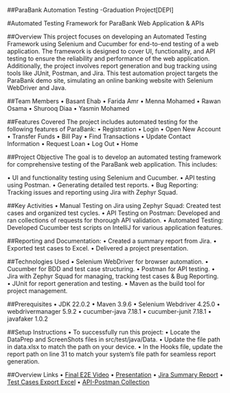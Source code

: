 ##ParaBank Automation Testing -Graduation Project[DEPI]

#Automated Testing Framework for ParaBank Web Application & APIs

##Overview
This project focuses on developing an Automated Testing Framework using Selenium and Cucumber for end-to-end testing of a web application. The framework is designed to cover UI, functionality, and API testing to ensure the reliability and performance of the web application. Additionally, the project involves report generation and bug tracking using tools like JUnit, Postman, and Jira. This test automation project targets the ParaBank demo site, simulating an online banking website with Selenium WebDriver and Java.

##Team Members
•	Basant Ehab
•	Farida Amr
•	Menna Mohamed
•	Rawan Osama
•	Shurooq Diaa
•	Yasmin Mohamed

##Features Covered
The project includes automated testing for the following features of ParaBank:
•	Registration
•	Login
•	Open New Account
•	Transfer Funds
•	Bill Pay
•	Find Transactions
•	Update Contact Information
•	Request Loan
•	Log Out
•	Home

##Project Objective
The goal is to develop an automated testing framework for comprehensive testing of the ParaBank web application. This includes:

•	UI and functionality testing using Selenium and Cucumber.
•	API testing using Postman.
•	Generating detailed test reports.
•	Bug Reporting: Tracking issues and reporting using Jira with Zephyr Squad.

##Key Activities
•	Manual Testing on Jira using Zephyr Squad: Created test cases and organized test cycles.
•	API Testing on Postman: Developed and ran collections of requests for thorough API validation.
•	Automated Testing: Developed Cucumber test scripts on IntelliJ for various application features.

##Reporting and Documentation:
•	Created a summary report from Jira.
•	Exported test cases to Excel.
•	Delivered a project presentation.

##Technologies Used
•	Selenium WebDriver for browser automation.
•	Cucumber for BDD and test case structuring.
•	Postman for API testing.
•	Jira with Zephyr Squad for managing, tracking test cases & Bug Reporting.
•	JUnit for report generation and testing.
•	Maven as the build tool for project management.

##Prerequisites
•	JDK 22.0.2
•	Maven 3.9.6
•	Selenium Webdriver 4.25.0
•	webdrivermanager 5.9.2
•	cucumber-java 7.18.1
•	cucumber-junit 7.18.1
•	javafaker 1.0.2

##Setup Instructions
•	To successfully run this project:
•	Locate the DataPrep and ScreenShots files in src/test/java/Data.
•	Update the file path in data.xlsx to match the path on your device.
•	In the Hooks file, update the report path on line 31 to match your system’s file path for seamless report generation.


##Overview Links
•	[Final E2E Video]( https://drive.google.com/file/d/1jcLMPPFucw4ApFjpCLhphcE9vPdmyYFj/view?usp=drive_link)
•	[Presentation]( https://docs.google.com/presentation/d/11OB_uXsO9sGaqoG4Eujv6r2ZHSmYZuO-/edit?usp=drive_link&ouid=113003438669160116406&rtpof=true&sd=true)
•	[Jira Summary Report]( https://drive.google.com/file/d/1M8JoPnP8yZQ3EevsAM96ANWsgni20TRl/view?usp=drive_link)
•	[Test Cases Export Excel]( https://docs.google.com/spreadsheets/d/13kgFLmbREW5dE52v8OoBbhuToqQX51YA/edit?usp=drive_link&ouid=113003438669160116406&rtpof=true&sd=true)
•	[API-Postman Collection]( https://drive.google.com/file/d/19YPRVOPzFbyR1isi2v5iELazTQa4vweV/view?usp=drive_link)

